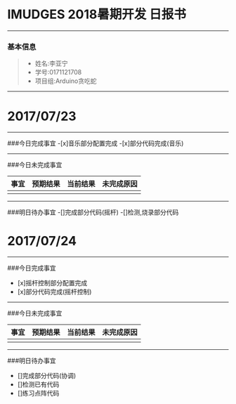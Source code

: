 #  IMUDGES 2018暑期开发 日报书
------


### 基本信息
> * 姓名:李亚宁
> * 学号:0171121708
> * 项目组:Arduino贪吃蛇

------

# 2017/07/23

------

###今日完成事宜
-[x]音乐部分配置完成
-[x]部分代码完成(音乐)

------
###今日未完成事宜

|事宜|预期结果|当前结果|未完成原因|
|------|------|------|------|
|  |  |  |  |

------
###明日待办事宜
-[]完成部分代码(摇杆)
-[]检测,烧录部分代码


# 2017/07/24

------

###今日完成事宜
- [x]摇杆控制部分配置完成
- [x]部分代码完成(摇杆控制)

------
###今日未完成事宜

|事宜|预期结果|当前结果|未完成原因|
|------|------|------|------|
|  |  |  |  |

------
###明日待办事宜
- []完成部分代码(协调)
- []检测已有代码
- []练习点阵代码
